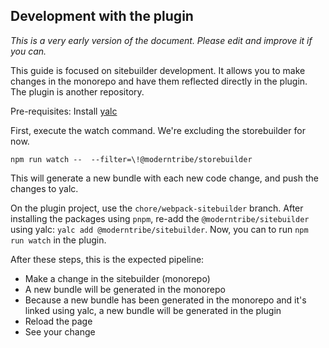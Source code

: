 ## Development with the plugin
*This is a very early version of the document. Please edit and improve it if you can.*

This guide is focused on sitebuilder development. It allows you to make changes in the monorepo and have them reflected directly in the plugin. The plugin is another repository.

Pre-requisites: Install [yalc](https://github.com/wclr/yalc)

First, execute the watch command. We're excluding the storebuilder for now.
```
npm run watch --  --filter=\!@moderntribe/storebuilder
```

This will generate a new bundle with each new code change, and push the changes to yalc.

On the plugin project, use the `chore/webpack-sitebuilder` branch. After installing the packages using `pnpm`, re-add the `@moderntribe/sitebuilder` using yalc: `yalc add @moderntribe/sitebuilder`. Now, you can to run `npm run watch` in the plugin.

After these steps, this is the expected pipeline:
- Make a change in the sitebuilder (monorepo)
- A new bundle will be generated in the monorepo
- Because a new bundle has been generated in the monorepo and it's linked using yalc, a new bundle will be generated in the plugin
- Reload the page
- See your change